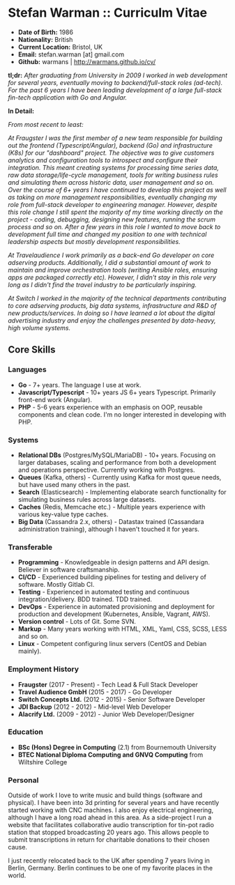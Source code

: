 Stefan Warman :: Curriculm Vitae
=====================================

* **Date of Birth:** 1986
* **Nationality:** British
* **Current Location:** Bristol, UK
* **Email:** stefan.warman [at] gmail.com
* **Github:** warmans | http://warmans.github.io/cv/

**tl;dr:** *After graduating from University in 2009 I worked in web development for several years, eventually moving to backend/full-stack roles (ad-tech). For the past
6 years I have been leading development of a large full-stack fin-tech application with Go and Angular.*

**In Detail:**

*From most recent to least:* 

*At Fraugster I was the first member of a new team responsible for building out the frontend (Typescript/Angular), backend (Go) and
infrastructure (K8s) for our "dashboard" project. The objective was to give customers analytics and configuration tools to introspect 
and configure their integration.
This meant creating systems for processing time series data, raw data storage/life-cycle management, tools for writing business rules
and simulating them across historic data, user management and so on.*
*Over the course of 6+ years I have continued to develop this project as well as taking on more management responsibilities,
eventually changing my role from full-stack developer to engineering manager. However, despite this role change
I still spent the majority of my time working directly on the project - coding, debugging, designing new features, running the 
scrum process and so on. After a few years in this role I wanted to move back to development full
time and changed my position to one with technical leadership aspects but mostly development responsibilities.*

*At Travelaudience I work primarily as a back-end Go developer on core adserving products. Additionally, I did a
substantial amount of work to maintain and improve orchestration tools (writing Ansible roles, ensuring apps are
packaged correctly etc). However, I didn't stay in this role very long as I didn't find the travel industry to 
be particularly inspiring.*

*At Switch I worked in the majority of the technical departments contributing to core adserving products,
big data systems, infrastructure and R&D of new products/services. In doing so I have learned a lot about
the digital advertising industry and enjoy the challenges presented by data-heavy, high volume systems.*

Core Skills
------------

### Languages

* **Go** - 7+ years. The language I use at work.
* **Javascript/Typescript** - 10+ years JS 6+ years Typescript. Primarily front-end work (Angular).
* **PHP** - 5-6 years experience with an emphasis on OOP, reusable components and clean code. I'm no longer interested in developing with PHP.

### Systems

* **Relational DBs** (Postgres/MySQL/MariaDB) - 10+ years. Focusing on larger databases, scaling and performance from both a development and operations perspective. Currently working with Postgres.
* **Queues** (Kafka, others) - Currently using Kafka for most queue needs, but have used many others in the past.
* **Search** (Elasticsearch) - Implementing elaborate search functionality for simulating business rules across large datasets.
* **Caches** (Redis, Memcache etc.) - Multiple years experience with various key-value type caches.
* **Big Data** (Cassandra 2.x, others) - Datastax trained (Cassandara administration training), although I haven't touched it for years.

### Transferable

* **Programming** - Knowledgeable in design patterns and API design. Believer in software craftsmanship.
* **CI/CD** - Experienced building pipelines for testing and delivery of software. Mostly Gitlab CI.
* **Testing** - Experienced in automated testing and continuous integration/delivery. BDD trained. TDD trained.
* **DevOps** - Experience in automated provisioning and deployment for production and development (Kubernetes, Ansible, Vagrant, AWS).
* **Version control** - Lots of Git. Some SVN.
* **Markup** - Many years working with HTML, XML, Yaml, CSS, SCSS, LESS and so on.
* **Linux** - Competent configuring linux servers (CentOS and Debian mainly).

### Employment History

* **Fraugster** (2017 - Present) - Tech Lead & Full Stack Developer
* **Travel Audience GmbH** (2015 - 2017) - Go Developer 
* **Switch Concepts Ltd.** (2012 - 2015) - Senior Software Developer
* **JDI Backup** (2012 - 2012) - Mid-level Web Developer
* **Alacrify Ltd.** (2009 - 2012)  - Junior Web Developer/Designer

### Education

* **BSc (Hons) Degree in Computing** (2.1) from Bournemouth University
* **BTEC National Diploma Computing and GNVQ Computing** from Wiltshire College

### Personal

Outside of work I love to write music and build things (software and physical). I have been into 3d printing for several years 
and have recently started working with CNC machines. I also enjoy electrical engineering, although I have a long road ahead in this 
area. As a side-project I run a website that facilitates collaborative audio transcription for tin-pot radio station that stopped broadcasting 20 years ago.
This allows people to submit transcriptions in return for charitable donations to their chosen cause.

I just recently relocated back to the UK after spending 7 years living in Berlin, Germany. Berlin continues to be
one of my favorite places in the world.
